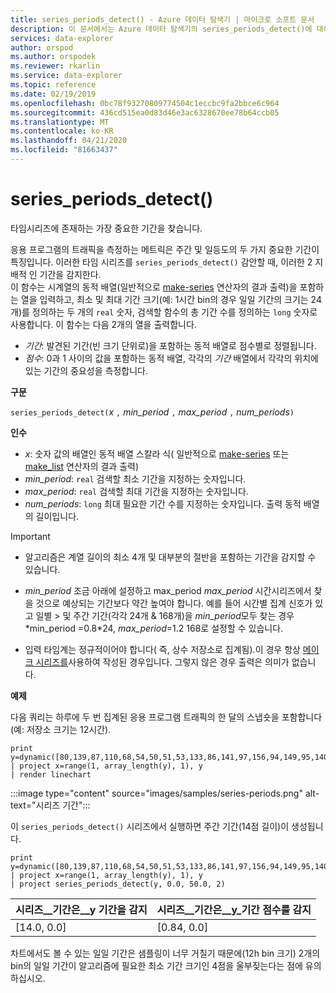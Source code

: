 ```yaml
---
title: series_periods_detect() - Azure 데이터 탐색기 | 마이크로 소프트 문서
description: 이 문서에서는 Azure 데이터 탐색기의 series_periods_detect()에 대해 설명합니다.
services: data-explorer
author: orspod
ms.author: orspodek
ms.reviewer: rkarlin
ms.service: data-explorer
ms.topic: reference
ms.date: 02/19/2019
ms.openlocfilehash: 0bc78f93270809774504c1eccbc9fa2bbce6c964
ms.sourcegitcommit: 436cd515ea0d83d46e3ac6328670ee78b64ccb05
ms.translationtype: MT
ms.contentlocale: ko-KR
ms.lasthandoff: 04/21/2020
ms.locfileid: "81663437"
---
```

# <a name="series_periods_detect"></a>series_periods_detect()

타임시리즈에 존재하는 가장 중요한 기간을 찾습니다.  

응용 프로그램의 트래픽을 측정하는 메트릭은 주간 및 일등도의 두 가지 중요한 기간이 특징입니다. 이러한 타임 시리즈를 `series_periods_detect()` 감안할 때, 이러한 2 지배적 인 기간을 감지한다.  
이 함수는 시계열의 동적 배열(일반적으로 [make-series](make-seriesoperator.md) 연산자의 결과 출력)을 포함하는 열을 입력하고, 최소 및 최대 기간 크기(예: 1시간 bin의 경우 일일 기간의 크기는 24개)를 정의하는 두 개의 `real` 숫자, 검색할 함수의 총 기간 수를 정의하는 `long` 숫자로 사용합니다. 이 함수는 다음 2개의 열을 출력합니다.
* *기간*: 발견된 기간(빈 크기 단위로)을 포함하는 동적 배열로 점수별로 정렬됩니다.
* *점수*: 0과 1 사이의 값을 포함하는 동적 배열, 각각의 *기간* 배열에서 각각의 위치에 있는 기간의 중요성을 측정합니다.
 
**구문**

`series_periods_detect(`*x* `,` *min_period* `,` *max_period* `,` *num_periods*`)`

**인수**

* *x*: 숫자 값의 배열인 동적 배열 스칼라 식( 일반적으로 [make-series](make-seriesoperator.md) 또는 [make_list](makelist-aggfunction.md) 연산자의 결과 출력)
* *min_period*: `real` 검색할 최소 기간을 지정하는 숫자입니다.
* *max_period*: `real` 검색할 최대 기간을 지정하는 숫자입니다.
* *num_periods*: `long` 최대 필요한 기간 수를 지정하는 숫자입니다. 출력 동적 배열의 길이입니다.

> [!IMPORTANT]
> * 알고리즘은 계열 길이의 최소 4개 및 대부분의 절반을 포함하는 기간을 감지할 수 있습니다. 
>
> * *min_period* 조금 아래에 설정하고 max_period *max_period* 시간시리즈에서 찾을 것으로 예상되는 기간보다 약간 높여야 합니다. 예를 들어 시간별 집계 신호가 있고 일별 > 및 주간 기간(각각 24개 & 168개)을 *min_period*모두 찾는 경우\*min_period =0.8\*24, *max_period*=1.2 168로 설정할 수 있습니다.
>
> * 입력 타임계는 정규적이어야 합니다( 즉, 상수 저장소로 집계됨).이 경우 항상 [메이크 시리즈를](make-seriesoperator.md)사용하여 작성된 경우입니다. 그렇지 않은 경우 출력은 의미가 없습니다.


**예제**

다음 쿼리는 하루에 두 번 집계된 응용 프로그램 트래픽의 한 달의 스냅숏을 포함합니다(예: 저장소 크기는 12시간).

```kusto
print y=dynamic([80,139,87,110,68,54,50,51,53,133,86,141,97,156,94,149,95,140,77,61,50,54,47,133,72,152,94,148,105,162,101,160,87,63,53,55,54,151,103,189,108,183,113,175,113,178,90,71,62,62,65,165,109,181,115,182,121,178,114,170])
| project x=range(1, array_length(y), 1), y  
| render linechart 
```

:::image type="content" source="images/samples/series-periods.png" alt-text="시리즈 기간":::

이 `series_periods_detect()` 시리즈에서 실행하면 주간 기간(14점 길이)이 생성됩니다.

```kusto
print y=dynamic([80,139,87,110,68,54,50,51,53,133,86,141,97,156,94,149,95,140,77,61,50,54,47,133,72,152,94,148,105,162,101,160,87,63,53,55,54,151,103,189,108,183,113,175,113,178,90,71,62,62,65,165,109,181,115,182,121,178,114,170])
| project x=range(1, array_length(y), 1), y  
| project series_periods_detect(y, 0.0, 50.0, 2)
```

| 시리즈\_\_기간은\_\_y 기간을 감지  | 시리즈\_\_기간은\_\_y\_기간 점수를 감지 |
|-------------|-------------------|
| [14.0, 0.0] | [0.84, 0.0]  |


차트에서도 볼 수 있는 일일 기간은 샘플링이 너무 거칠기 때문에(12h bin 크기) 2개의 bin의 일일 기간이 알고리즘에 필요한 최소 기간 크기인 4점을 울부짖는다는 점에 유의하십시오.